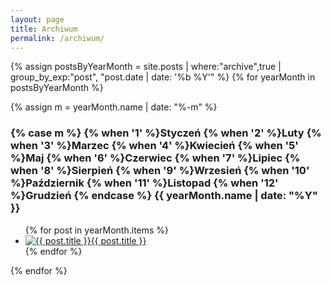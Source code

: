 ```yaml
---
layout: page
title: Archiwum
permalink: /archiwum/
---
```

{% assign postsByYearMonth = site.posts | where:"archive",true | group_by_exp:"post", "post.date | date: '%b %Y'"  %}
{% for yearMonth in postsByYearMonth %}

  {% assign m = yearMonth.name | date: "%-m" %}
  <h3 class='archive-month-header'>{% case m %}
      {% when '1' %}Styczeń
      {% when '2' %}Luty
      {% when '3' %}Marzec
      {% when '4' %}Kwiecień
      {% when '5' %}Maj
      {% when '6' %}Czerwiec
      {% when '7' %}Lipiec
      {% when '8' %}Sierpień
      {% when '9' %}Wrzesień
      {% when '10' %}Październik
      {% when '11' %}Listopad
      {% when '12' %}Grudzień
    {% endcase %}
    {{ yearMonth.name | date: "%Y" }}</h3>
  <ul class='archive-month-list'>
      {% for post in yearMonth.items %}
        <li class='archive-item'><a class='archive-item-link' href="{{ post.url | relative_url }}"><img class='archive-thumb-img img-circle' src='{{ post.head-image | default: '/apple-touch-icon.png' | relative_url }}' alt='{{ post.title }}'>{{ post.title }}</a></li>
      {% endfor %}
  </ul>
{% endfor %}
